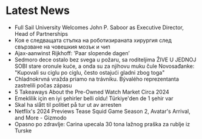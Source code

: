 # Latest News
-  Full Sail University Welcomes John P. Saboor as Executive Director, Head of Partnerships
-  Коя е следващата стъпка на роботизираната хирургия след свързване на човешкия мозък и чип
-  Ajax-aanwinst Rijkhoff: ’Paar slopende dagen’
-  Sedmoro dece ostalo bez svega u požaru, sa roditeljima ŽIVE U JEDNOJ SOBI stare oronule kuće, a onda su za njihovu muku čule Novosađanke: "Kupovali su ciglu po ciglu, često ostajući gladni zbog toga"
-  Chladnokrvná vražda priamo na trávniku. Bývalého reprezentanta zastrelili počas zápasu
-  5 Takeaways About the Pre-Owned Watch Market Circa 2024
-  Emeklilik için en iyi şehirler belli oldu! Türkiye'den de 1 şehir var
-  Skal ha slått til politiet på tur ut av arresten
-  Netflix's 2024 Previews Tease Squid Game Season 2, Avatar's Arrival, and More - Gizmodo
-  Opasno po zdravlje: Carina upecala 30 tona lažnog praška za rublje iz Turske
